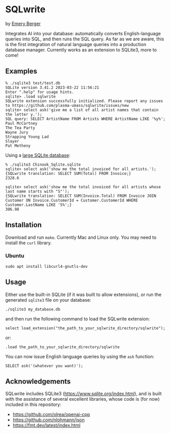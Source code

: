 # SQLwrite

by [Emery Berger](https://emeryberger.com)

Integrates AI into your database: automatically converts
English-language queries into SQL, and then runs the SQL query.  As
far as we are aware, this is the first integration of natural language
queries into a production database manager. Currently works as an
extension to SQLite3, more to come!


## Examples

```
% ./sqlite3 test/test.db
SQLite version 3.41.2 2023-03-22 11:56:21
Enter ".help" for usage hints.
sqlite> .load sqlwrite
SQLwrite extension successfully initialized. Please report any issues to https://github.com/plasma-umass/sqlwrite/issues/new
sqlite> select ask('give me a list of all artist names that contain the letter y.');
SQL query: SELECT ArtistName FROM Artists WHERE ArtistName LIKE '%y%';
Paul McCartney
The Tea Party
Wayne Jury
Strapping Young Lad
Slayer
Pat Metheny
```

Using a [large SQLite database](https://github.com/lerocha/chinook-database/blob/master/ChinookDatabase/DataSources/Chinook_Sqlite.sqlite):

```
% ./sqlite3 Chinook_Sqlite.sqlite
sqlite> select ask('show me the total invoiced for all artists.');
{SQLwrite translation: SELECT SUM(Total) FROM Invoice;}
2328.6

sqlite> select ask('show me the total invoiced for all artists whose last name starts with "S"');
{SQLwrite translation: SELECT SUM(Invoice.Total) FROM Invoice JOIN Customer ON Invoice.CustomerId = Customer.CustomerId WHERE Customer.LastName LIKE 'S%';}
306.98
```

## Installation

Download and run `make`. Currently Mac and Linux only. You may need to install the `curl` library.

### Ubuntu

```
sudo apt install libcurl4-gnutls-dev
```

## Usage

Either use the built-in SQLite (if it was built to allow extensions), or run the generated `sqlite3` file on your database:

```
./sqlite3 my_database.db
```

and then run the following command to load the SQLwrite extension:

```
select load_extension("the_path_to_your_sqlwrite_directory/sqlwrite");
```

or:
```
.load the_path_to_your_sqlwrite_directory/sqlwrite
```

You can now issue English language queries by using the `ask` function:

```
SELECT ask('(whatever you want)');
```

## Acknowledgements

SQLwrite includes SQLite3 (https://www.sqlite.org/index.html), and is
built with the assistance of several excellent libraries, whose code
is (for now) included in this repository:

* https://github.com/olrea/openai-cpp
* https://github.com/nlohmann/json
* https://fmt.dev/latest/index.html

